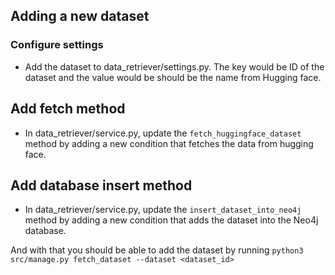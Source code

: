 ## Adding a new dataset

### Configure settings

- Add the dataset to data_retriever/settings.py. The key would be ID of the dataset and the value would be should be the name from Hugging face.

## Add fetch method

- In data_retriever/service.py, update the `fetch_huggingface_dataset` method by adding a new condition that fetches the data from hugging face.

## Add database insert method

- In data_retriever/service.py, update the `insert_dataset_into_neo4j` method by adding a new condition that adds the dataset into the Neo4j database.

And with that you should be able to add the dataset by running `python3 src/manage.py fetch_dataset --dataset <dataset_id>`
